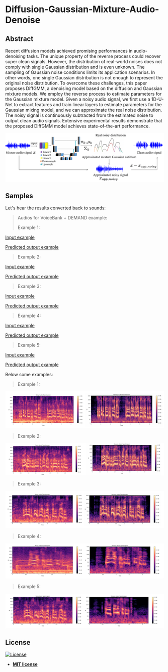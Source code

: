 
# Diffusion-Gaussian-Mixture-Audio-Denoise

## Abstract
Recent diffusion models achieved promising performances in audio-denoising tasks. The unique property of the reverse process could recover super clean signals. However, the distribution of real-world noises does not comply with single Gaussian distribution and is even unknown. The sampling of Gaussian noise conditions limits its application scenarios. In other words, one single Gaussian distribution is not enough to represent the original noise distribution. To overcome these challenges, this paper proposes DiffGMM, a denoising model based on the diffusion and Gaussian mixture models. We employ the reverse process to estimate parameters for the Gaussian mixture model. Given a noisy audio signal, we first use a 1D-U-Net to extract features and train linear layers to estimate parameters for the Gaussian mixing model, and we can approximate the real noise distribution. The noisy signal is continuously subtracted from the estimated noise to output clean audio signals. Extensive experimental results demonstrate that the proposed DiffGMM model achieves state-of-the-art performance.

<img src="photo/IMG.png" alt="sound" title="sound" />


## Samples


Let's hear the results converted back to sounds:

> Audios for VoiceBank + DEMAND example:
>
> 
> Example 1:
> 
[Input example](https://github.com/PuWang-LP/Diffusion-Gaussian-Mixture-Audio-Denoise/assets/117755153/13a86efd-1037-4ecb-bd7c-6ee831012a7f)

[Predicted output example ](https://github.com/DIFFGMM/Diffusion-Gaussian-Mixture-Audio-Denoise/assets/117755153/52ae25ae-c8a5-4328-b454-462f7a6f649a) 

> Example 2:

[Input example](https://github.com/PuWang-LP/Diffusion-Gaussian-Mixture-Audio-Denoise/assets/117755153/716e7cbb-c07f-4c27-93ba-ed10f93ff8fd)

[Predicted output example ](https://github.com/DIFFGMM/Diffusion-Gaussian-Mixture-Audio-Denoise/assets/117755153/84a7304f-8c3c-4c44-a004-b78b888d8179
)

> Example 3:

[Input example](https://github.com/PuWang-LP/Diffusion-Gaussian-Mixture-Audio-Denoise/assets/117755153/133dab48-39ac-4fb1-ba84-327d435966d8)

[Predicted output example ](https://github.com/DIFFGMM/Diffusion-Gaussian-Mixture-Audio-Denoise/assets/117755153/cfb78867-d029-4ef8-b140-c61aad5734a4)

> Example 4:

[Input example](https://github.com/PuWang-LP/Diffusion-Gaussian-Mixture-Audio-Denoise/assets/117755153/2b650eb8-40c3-4a3f-97fa-e282efd864c2)

[Predicted output example ](https://github.com/DIFFGMM/Diffusion-Gaussian-Mixture-Audio-Denoise/assets/117755153/a95974ab-44a4-4946-ba01-256554d78bcd)

> Example 5:

[Input example](https://github.com/PuWang-LP/Diffusion-Gaussian-Mixture-Audio-Denoise/assets/117755153/ca134157-65a8-4184-ad41-b2876fa41f67)

[Predicted output example](https://github.com/DIFFGMM/Diffusion-Gaussian-Mixture-Audio-Denoise/assets/117755153/3cb540f2-f56c-4737-8e9c-4b81525ebcd2)



Below some examples:

> Example 1:

<img src="spectrograms/005.png" alt="audio denoising" title="audio denoising samples"/>

> Example 2:

<img src="spectrograms/007.png" alt="audio denoising" title="audio denoising samples"/>

> Example 3:

<img src="spectrograms/293.png" alt="audio denoising" title="audio denoising samples"/>

> Example 4:

<img src="spectrograms/426.png" alt="audio denoising" title="audio denoising samples"/>

> Example 5:

<img src="spectrograms/432.png" alt="audio denoising" title="audio denoising samples"/>


## License

[![License](http://img.shields.io/:license-mit-blue.svg?style=flat-square)](http://badges.mit-license.org)

- **[MIT license](http://opensource.org/licenses/mit-license.php)**
